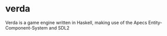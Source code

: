 # verda

Verda is a game engine written in Haskell, making use of the Apecs Entity-Component-System and SDL2